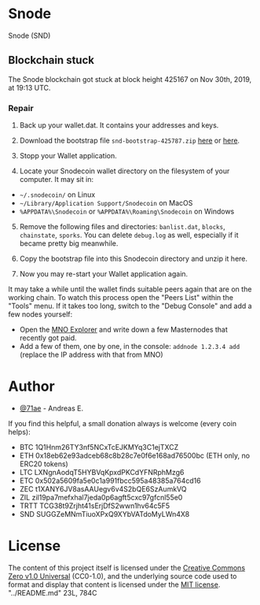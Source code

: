 # Snode

Snode (SND)

## Blockchain stuck

The Snode blockchain got stuck at block height 425167 on Nov 30th, 2019,
at 19:13 UTC.

### Repair

1. Back up your wallet.dat. It contains your addresses and keys.

2. Download the bootstrap file `snd-bootstrap-425787.zip`
[here](https://ufile.io/7jmmvf66) or [here]().

3. Stopp your Wallet application.

4. Locate your Snodecoin wallet directory on the filesystem of your computer.
It may sit in:
  * `~/.snodecoin/` on Linux
  * `~/Library/Application Support/Snodecoin` on MacOS
  * `%APPDATA%\Snodecoin` or `%APPDATA%\Roaming\Snodecoin` on Windows

5. Remove the following files and directories:
`banlist.dat`, `blocks`, `chainstate`, `sporks`.
You can delete `debug.log` as well,
especially if it became pretty big meanwhile.

6. Copy the bootstrap file into this Snodecoin directory and unzip it here.

7. Now you may re-start your Wallet application again.

It may take a while until the wallet finds suitable peers again
that are on the working chain. To watch this process open the
"Peers List" within the "Tools" menu. If it takes too long,
switch to the "Debug Console" and add a few nodes yourself:

* Open the [MNO Explorer](https://explorer.masternodes.online/currencies/SND/)
and write down a few Masternodes that recently got paid.
* Add a few of them, one by one, in the console:
`addnode 1.2.3.4 add` (replace the IP address with that from MNO)


# Author

* [@71ae](https://github.com/71ae) - Andreas E.

If you find this helpful, a small donation always is welcome
(every coin helps):

- BTC 1Q1Hnm26TY3nf5NCxTcEJKMYq3C1ejTXCZ
- ETH 0x18eb62e93adceb68c8b28c7e0f6e168ad76500bc (ETH only, no ERC20 tokens)
- LTC LXNgnAodqT5HYBVqKpxdPKCdYFNRphMzg6
- ETC 0x502a5609fa5e0c1a991fbcc595a48385a764cd16
- ZEC t1XANY6JV8asAAUegv6v4S2bQE6SzAumkVQ
- ZIL zil19pa7mefxhal7jeda0p6agft5cxc97gfcnl55e0
- TRTT TCG38t9Zrjht41sErjDfS2wwn1hv64c5F5
- SND SUGGZeMNmTiuoXPxQ9XYbVATdoMyLWn4X8

# License
The content of this project itself is licensed under the
[Creative Commons Zero v1.0 Universal](https://choosealicense.com/licenses/cc0-1.0/) (CC0-1.0),
and the underlying source code used to format and display that content
is licensed under the [MIT license](https://choosealicense.com/licenses/mit/).
"../README.md" 23L, 784C

